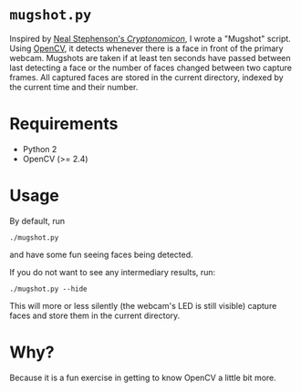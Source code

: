 # `mugshot.py`

Inspired by [Neal Stephenson's *Cryptonomicon*](https://www.goodreads.com/book/show/816.Cryptonomicon),
I wrote a "Mugshot" script. Using [OpenCV](http://opencv.org), it detects whenever there is a face
in front of the primary webcam. Mugshots are taken if at least ten seconds have passed between last
detecting a face or the number of faces changed between two capture frames. All captured faces are
stored in the current directory, indexed by the current time and their number.

# Requirements

* Python 2
* OpenCV (>= 2.4)

# Usage

By default, run

    ./mugshot.py

and have some fun seeing faces being detected.

If you do not want to see any intermediary results, run:

    ./mugshot.py --hide

This will more or less silently (the webcam's LED is still visible) capture faces and store them in
the current directory.

# Why?

Because it is a fun exercise in getting to know OpenCV a little bit more.
